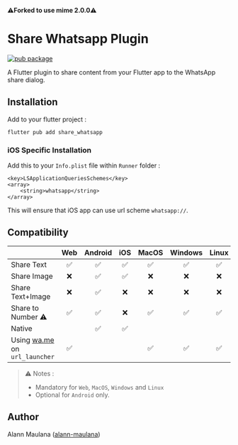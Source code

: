 ⚠️**Forked to use mime 2.0.0**⚠️

# Share Whatsapp Plugin

[![pub package](https://img.shields.io/pub/v/share_whatsapp.svg)](https://pub.dartlang.org/packages/share_whatsapp)

A Flutter plugin to share content from your Flutter app to the WhatsApp share dialog.

## Installation

Add to your flutter project :
```
flutter pub add share_whatsapp
```

### iOS Specific Installation
Add this to your `Info.plist` file within `Runner` folder :
```
<key>LSApplicationQueriesSchemes</key>
<array>
	<string>whatsapp</string>
</array>
```
This will ensure that iOS app can use url scheme `whatsapp://`.

## Compatibility

|                                                | Web | Android | iOS | MacOS | Windows | Linux |
|------------------------------------------------|:---:|:-------:|:---:|:-----:|:-------:|:-----:|
| Share Text                                     |  ✅  |    ✅    |  ✅  |   ✅   |    ✅    |   ✅   |
| Share Image                                    |  ❌  |    ✅    |  ✅  |   ❌   |    ❌    |   ❌   |
| Share Text+Image                               |  ❌  |    ✅    |  ❌  |   ❌   |    ❌    |   ❌   |
| Share to Number ⚠️                              |  ✅  |    ✅    |  ❌  |   ✅   |    ✅    |   ✅   |
| Native                                         |     |    ✅    |  ✅  |       |         |       |
| Using [wa.me](https://wa.me) on `url_launcher` |  ✅  |         |     |   ✅   |    ✅    |   ✅   |

> ⚠️ Notes :
> - Mandatory for `Web`, `MacOS`, `Windows` and `Linux`
> - Optional for `Android` only.

## Author
Alann Maulana ([alann-maulana](https://github.com/alann-maulana))
